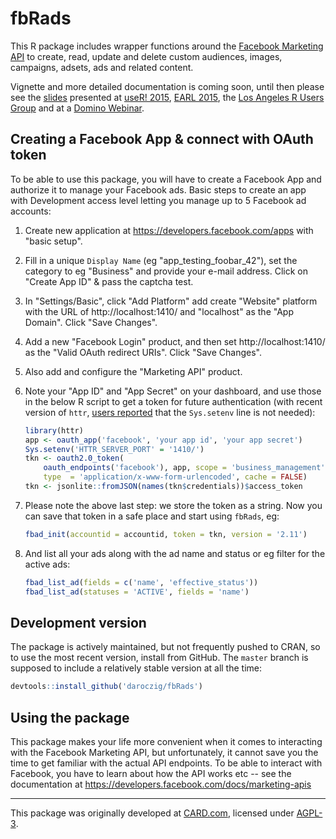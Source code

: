 # fbRads

This R package includes wrapper functions around the [Facebook Marketing API](https://developers.facebook.com/docs/marketing-apis) to create, read, update and delete custom audiences, images, campaigns, adsets, ads and related content.

Vignette and more detailed documentation is coming soon, until then please see the [slides](http://bit.ly/domino-webinar-fbRads) presented at [useR! 2015](http://user2015.math.aau.dk/contributed_talks#210), [EARL 2015](https://earlconf.com/2015/boston/speakers/speaker.php?s=gergely_daroczi), the [Los Angeles R Users Group](http://www.meetup.com/Los-Angeles-R-Users-Group-Data-Science/events/226717454/) and at a [Domino Webinar](https://www.dominodatalab.com/resource/optimizing_facebook_campaigns_with_r).

## Creating a Facebook App & connect with OAuth token

To be able to use this package, you will have to create a Facebook App and authorize it to manage your Facebook ads. Basic steps to create an app with Development access level letting you manage up to 5 Facebook ad accounts:

1. Create new application at https://developers.facebook.com/apps with "basic setup".
2. Fill in a unique `Display Name` (eg "app_testing_foobar_42"), set the category to eg "Business" and provide your e-mail address. Click on "Create App ID" & pass the captcha test.
3. In "Settings/Basic", click "Add Platform" add create "Website" platform with the URL of http://localhost:1410/ and "localhost" as the "App Domain". Click "Save Changes".
4. Add a new "Facebook Login" product, and then set http://localhost:1410/ as the "Valid OAuth redirect URIs". Click "Save Changes".
5. Also add and configure the "Marketing API" product.
6. Note your "App ID" and "App Secret" on your dashboard, and use those in the below R script to get a token for future authentication (with recent version of `httr`, [users reported](https://github.com/cardcorp/fbRads/issues/28) that the `Sys.setenv` line is not needed):

    ```r
    library(httr)
    app <- oauth_app('facebook', 'your app id', 'your app secret')
    Sys.setenv('HTTR_SERVER_PORT' = '1410/')
    tkn <- oauth2.0_token(
        oauth_endpoints('facebook'), app, scope = 'business_management',
        type  = 'application/x-www-form-urlencoded', cache = FALSE)
    tkn <- jsonlite::fromJSON(names(tkn$credentials))$access_token
    ```

7. Please note the above last step: we store the token as a string. Now you can save that token in a safe place and start using `fbRads`, eg:

    ```r
    fbad_init(accountid = accountid, token = tkn, version = '2.11')
    ```

8. And list all your ads along with the ad name and status or eg filter for the active ads:

    ```r
    fbad_list_ad(fields = c('name', 'effective_status'))
    fbad_list_ad(statuses = 'ACTIVE', fields = 'name')
    ```

## Development version

The package is actively maintained, but not frequently pushed to CRAN, so to use the most recent version, install from GitHub. The `master` branch is supposed to include a relatively stable version at all the time:

```r
devtools::install_github('daroczig/fbRads')
```

## Using the package

This package makes your life more convenient when it comes to interacting with the Facebook Marketing API, but unfortunately, it cannot save you the time to get familiar with the actual API endpoints. To be able to interact with Facebook, you have to learn about how the API works etc -- see the documentation at <https://developers.facebook.com/docs/marketing-apis>

---

This package was originally developed at [CARD.com](http://card.com), licensed under [AGPL-3](LICENSE).
